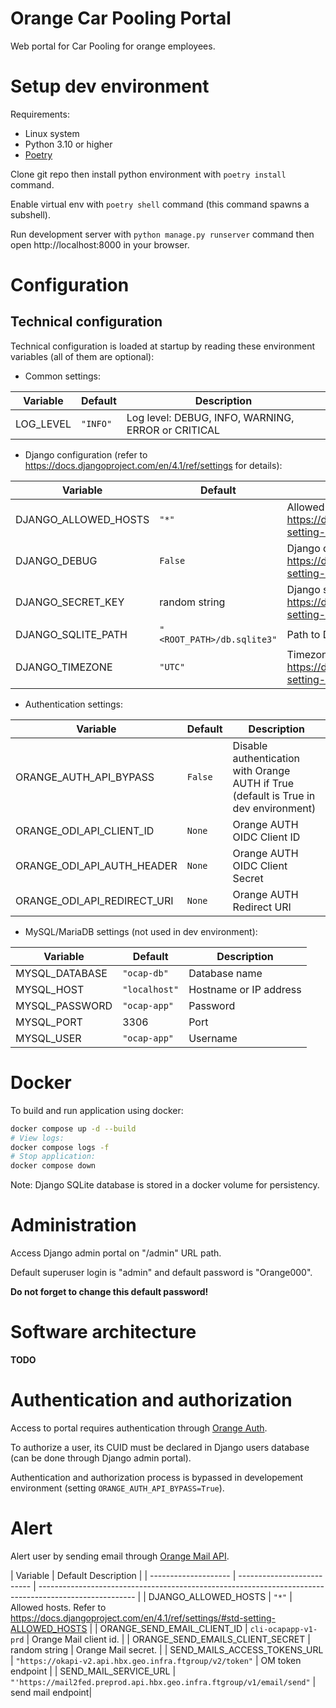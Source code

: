 # Orange Car Pooling Portal

Web portal for Car Pooling for orange employees.

# Setup dev environment

Requirements:
- Linux system
- Python 3.10 or higher
- [Poetry](https://python-poetry.org)

Clone git repo then install python environment with `poetry install` command.

Enable virtual env with `poetry shell` command (this command spawns a subshell).

Run development server with `python manage.py runserver` command then open http://localhost:8000 in your browser.

# Configuration

## Technical configuration

Technical configuration is loaded at startup by reading these environment variables (all of them are optional):

- Common settings:

| Variable  | Default  | Description                                        |
| --------- | -------- | -------------------------------------------------- |
| LOG_LEVEL | `"INFO"` | Log level: DEBUG, INFO, WARNING, ERROR or CRITICAL |

- Django configuration (refer to https://docs.djangoproject.com/en/4.1/ref/settings for details):

| Variable             | Default                    | Description                                                                                            |
| -------------------- | -------------------------- | ------------------------------------------------------------------------------------------------------ |
| DJANGO_ALLOWED_HOSTS | `"*"`                      | Allowed hosts. Refer to https://docs.djangoproject.com/en/4.1/ref/settings/#std-setting-ALLOWED_HOSTS  |
| DJANGO_DEBUG         | `False`                    | Django debug mode. Refer to https://docs.djangoproject.com/en/4.1/ref/settings/#std-setting-DEBUG      |
| DJANGO_SECRET_KEY    | random string              | Django secret key. Refer to https://docs.djangoproject.com/en/4.1/ref/settings/#std-setting-SECRET_KEY |
| DJANGO_SQLITE_PATH   | `"<ROOT_PATH>/db.sqlite3"` | Path to Django database SQLite file                                                                    |
| DJANGO_TIMEZONE      | `"UTC"`                    | Timezone. Refer to https://docs.djangoproject.com/en/4.1/ref/settings/#std-setting-TIME_ZONE           |

- Authentication settings:

| Variable                         | Default | Description                                                                             |
| -------------------------------- | ------- | --------------------------------------------------------------------------------------- |
| ORANGE_AUTH_API_BYPASS           | `False` | Disable authentication with Orange AUTH if True (default is True in dev environment) |
| ORANGE_ODI_API_CLIENT_ID     | `None`  | Orange AUTH OIDC Client ID                                                           |
| ORANGE_ODI_API_AUTH_HEADER| `None`  | Orange AUTH OIDC Client Secret                                                       |
| ORANGE_ODI_API_REDIRECT_URI  | `None`  | Orange AUTH Redirect URI                                                             |

- MySQL/MariaDB settings (not used in dev environment):

| Variable       | Default               | Description            |
| -------------- | --------------------- | ---------------------- |
| MYSQL_DATABASE | `"ocap-db"` | Database name          |
| MYSQL_HOST     | `"localhost"`         | Hostname or IP address |
| MYSQL_PASSWORD | `"ocap-app"`    | Password               |
| MYSQL_PORT     | 3306                  | Port                   |
| MYSQL_USER     | `"ocap-app"`    | Username               |


# Docker

To build and run application using docker:
```sh
docker compose up -d --build
# View logs:
docker compose logs -f
# Stop application:
docker compose down
```

Note: Django SQLite database is stored in a docker volume for persistency.

# Administration

Access Django admin portal on "/admin" URL path.

Default superuser login is "admin" and default password is "Orange000".

**Do not forget to change this default password!**

# Software architecture

**TODO**

# Authentication and authorization

Access to portal requires authentication through [Orange Auth](https://developer-inside.sso.infra.ftgroup/apis/authentication-internal/getting-started).

To authorize a user, its CUID must be declared in Django users database (can be done through Django admin portal).

Authentication and authorization process is bypassed in developement environment (setting `ORANGE_AUTH_API_BYPASS=True`).


# Alert

Alert user by sending email through [Orange Mail API](https://developer-inside.sso.infra.ftgroup/apis/mail/getting-started).

| Variable             | Default               Description                                                                                            |
| -------------------- | -------------------------- | ------------------------------------------------------------------------------------------------------ |
| DJANGO_ALLOWED_HOSTS | `"*"`                      | Allowed hosts. Refer to https://docs.djangoproject.com/en/4.1/ref/settings/#std-setting-ALLOWED_HOSTS  |
| ORANGE_SEND_EMAIL_CLIENT_ID         | `cli-ocapapp-v1-prd`  | Orange Mail client id.       |
| ORANGE_SEND_EMAILS_CLIENT_SECRET    | random string              | Orange Mail secret. |
| SEND_MAILS_ACCESS_TOKENS_URL   | `"https://okapi-v2.api.hbx.geo.infra.ftgroup/v2/token"` | OM token endpoint                           |
| SEND_MAIL_SERVICE_URL      | `"'https://mail2fed.preprod.api.hbx.geo.infra.ftgroup/v1/email/send"` | send mail endpoint|
